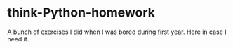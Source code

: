 # think-Python-homework
A bunch of exercises I did when I was bored during first year.  Here in case I need it.
